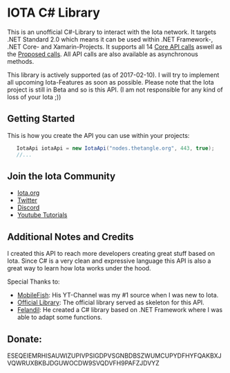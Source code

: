 # IOTA C# Library

This is an unofficial C#-Library to interact with the Iota network. It targets .NET Standard 2.0 which means it can be used within .NET Framework-, .NET Core- and Xamarin-Projects. It supports all 14 [Core API calls](https://iota.readme.io/docs/getnodeinfo) aswell as the [Proposed calls](https://github.com/iotaledger/wiki/blob/master/api-proposal.md). All API calls are also available as asynchronous methods.

This library is actively supported (as of 2017-02-10). I will try to implement all upcoming Iota-Features as soon as possible. Please note that the Iota project is still in Beta and so is this API. (I am not responsible for any kind of loss of your Iota ;))

## Getting Started

This is how you create the API you can use within your projects:

```csharp
   IotaApi iotaApi = new IotaApi("nodes.thetangle.org", 443, true);
   //...
```
## Join the Iota Community

- [Iota.org](https://iota.org) 
- [Twitter](https://twitter.com/iotatoken)
- [Discord](https://discordapp.com/channels/397872799483428865/398452378333872138)
- [Youtube Tutorials](https://www.youtube.com/watch?v=MsaPA3U4ung&list=PLmL13yqb6OxdIf6CQMHf7hUcDZBbxHyza&index=1)

## Additional Notes and Credits

I created this API to reach more developers creating great stuff based on Iota. Since C# is a very clean and expressive language this API is also a great way to learn how Iota works under the hood.

Special Thanks to:
- [MobileFish](https://www.youtube.com/channel/UCG5_CT_KjexxjbgNE4lVGkg): His YT-Channel was my #1 source when I was new to Iota.
- [Official Library](https://github.com/iotaledger/iota.lib.csharp): The official library served as skeleton for this API.
- [Felandil](https://github.com/Felandil): He created a C# library based on .NET Framework where I was able to adapt some functions.

## Donate: 
ESEQEIEMRHISAUWIZUPIVPSIGDPVSGNBDBSZWUMCUPYDFHYFQAKBXJVQWRUXBKBJDGUWOCDW9SVQDVFH9PAFZJDVYZ
